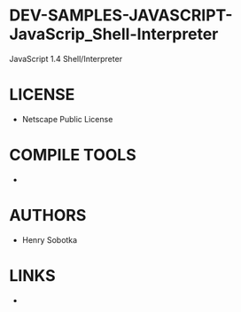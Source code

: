 DEV-SAMPLES-JAVASCRIPT-JavaScrip_Shell-Interpreter
==================================================

JavaScript 1.4 Shell/Interpreter

LICENSE
===============
* Netscape Public License

COMPILE TOOLS
===============
* 

AUTHORS
===============
* Henry Sobotka

LINKS
===============
* 

